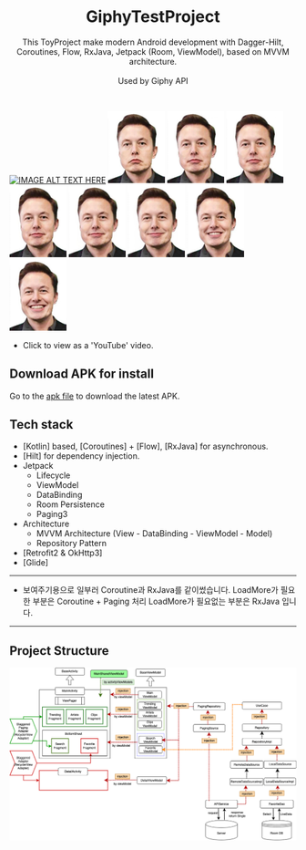 <h1 align="center">GiphyTestProject</h1>

<p align="center">  
 This ToyProject make modern Android development with Dagger-Hilt, Coroutines, Flow, RxJava, Jetpack (Room, ViewModel), based on MVVM architecture.
</br>
</br>
Used by Giphy API
</p>
</br>


[![IMAGE ALT TEXT HERE](https://img.youtube.com/vi/ZPj4myoBoHw/0.jpg)](https://youtu.be/ZPj4myoBoHw)
<img src="https://github.com/CodingBot000/apks/blob/main/musk1.jpg" width="100px">
<img src="https://github.com/CodingBot000/apks/blob/main/musk2.jpg" width="100px">
<img src="https://github.com/CodingBot000/apks/blob/main/musk3.jpg" width="100px">
<img src="https://github.com/CodingBot000/apks/blob/main/musk4.jpg" width="100px">
<img src="https://github.com/CodingBot000/apks/blob/main/musk5.jpg" width="100px">
<img src="https://github.com/CodingBot000/apks/blob/main/musk6.jpg" width="100px">
<img src="https://github.com/CodingBot000/apks/blob/main/musk7.jpg" width="100px">
<img src="https://github.com/CodingBot000/apks/blob/main/musk8.jpg" width="100px">

- Click to view as a 'YouTube' video.  

## Download APK for install
Go to the [apk file](https://github.com/CodingBot000/apks/blob/main/giphyToyProject.apk) to download the latest APK.


## Tech stack
- [Kotlin] based, [Coroutines] + [Flow], [RxJava] for asynchronous.
- [Hilt] for dependency injection.
- Jetpack
  - Lifecycle 
  - ViewModel 
  - DataBinding 
  - Room Persistence 
  - Paging3
- Architecture
  - MVVM Architecture (View - DataBinding - ViewModel - Model)
  - Repository Pattern
- [Retrofit2 & OkHttp3]
- [Glide]


****************************************
* 보여주기용으로 일부러 Coroutine과 RxJava를 같이썼습니다.
LoadMore가  필요한 부분은 Coroutine + Paging 처리
LoadMore가  필요없는  부분은 RxJava 입니다.
****************************************

## Project Structure
![Alt text](https://github.com/CodingBot000/apks/blob/main/GiphyTestApp.drawio.png)

